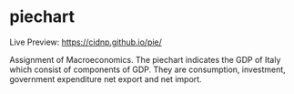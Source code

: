 # piechart

Live Preview: https://cidnp.github.io/pie/

Assignment of Macroeconomics.
The piechart indicates the GDP of Italy which consist of components of GDP. They are consumption, investment, government expenditure net export and net import. 
